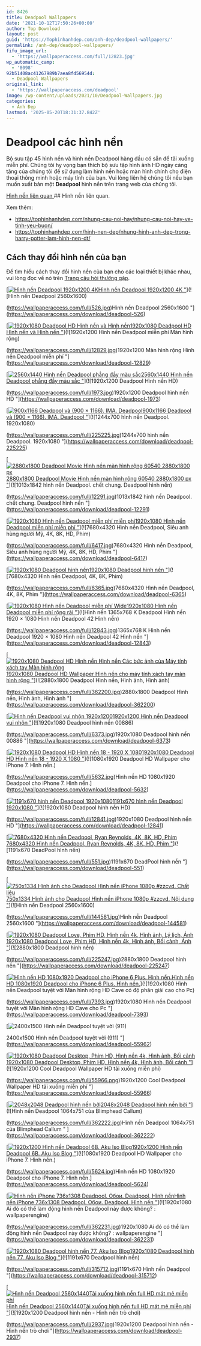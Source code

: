 ```yaml
---
id: 8426
title: Deadpool Wallpapers
date: '2021-10-12T17:50:26+00:00'
author: Top Download
layout: post
guid: 'https://Tophinhanhdep.com/anh-dep/deadpool-wallpapers/'
permalink: /anh-dep/deadpool-wallpapers/
fifu_image_url:
  - 'https://wallpaperaccess.com/full/12823.jpg'
wp_automatic_camp:
  - '8098'
92b51408ac41267989b7aea8fd56954d:
  - Deadpool Wallpapers
original_link:
  - 'https://wallpaperaccess.com/deadpool'
image: /wp-content/uploads/2021/10/Deadpool-Wallpapers.jpg
categories:
  - Ảnh Đẹp
lastmod: '2025-05-20T18:31:37.842Z'
---
```

# Deadpool các hình nền

Bộ sưu tập 45 hình nền và hình nền Deadpool hàng đầu có sẵn để tải xuống miễn phí. Chúng tôi hy vọng bạn thích bộ sưu tập hình ảnh HD ngày càng tăng của chúng tôi để sử dụng làm hình nền hoặc màn hình chính cho điện thoại thông minh hoặc máy tính của bạn. Vui lòng liên hệ chúng tôi nếu bạn muốn xuất bản một **Deadpool** hình nền trên trang web của chúng tôi.

[Hình nền liên quan ](#related) ## Hình nền liên quan.

   
 Xem thêm:

   
- <https://tophinhanhdep.com/nhung-cau-noi-hay/nhung-cau-noi-hay-ve-tinh-yeu-buon/>
- <https://tophinhanhdep.com/hinh-nen-dep/nhung-hinh-anh-dep-trong-harry-potter-lam-hinh-nen-dt/>

## Cách thay đổi hình nền của bạn

Để tìm hiểu cách thay đổi hình nền của bạn cho các loại thiết bị khác nhau, vui lòng đọc về nó trên [Trang câu hỏi thường gặp](https://tophinhanhdep.com/faq/).

  
[[![Hình nền Deadpool 1920x1200 4K](https://wallpaperaccess.com/full/12823.jpg)Hình nền Deadpool 1920x1200 4K "](https://wallpaperaccess.com/download/deadpool-12823)](![Hình nền Deadpool 2560x1600)

(https://wallpaperaccess.com/full/526.jpg)Hình nền Deadpool 2560x1600 "](https://wallpaperaccess.com/download/deadpool-526)

[[![1920x1080 Deadpool HD Hình nền và Hình nền](https://wallpaperaccess.com/full/98402.jpg)1920x1080 Deadpool HD Hình nền và Hình nền "](https://wallpaperaccess.com/download/deadpool-98402)](![1920x1200 Hình nền Deadpool miễn phí Màn hình rộng)

(https://wallpaperaccess.com/full/12829.jpg)1920x1200 Màn hình rộng Hình nền Deadpool miễn phí "](https://wallpaperaccess.com/download/deadpool-12829)

[[![2560x1440 Hình nền Deadpool phẳng đầy màu sắc](https://wallpaperaccess.com/full/225219.jpg)2560x1440 Hình nền Deadpool phẳng đầy màu sắc "](https://wallpaperaccess.com/download/deadpool-225219)](![1920x1200 Deadpool Hình nền HD)

(https://wallpaperaccess.com/full/1973.jpg)1920x1200 Deadpool hình nền HD "](https://wallpaperaccess.com/download/deadpool-1973)

[[![900x1166 Deadpool và (900 × 1166).  IMA.  Deadpool](https://wallpaperaccess.com/full/320.jpg)900x1166 Deadpool và (900 × 1166). IMA. Deadpool "](https://wallpaperaccess.com/download/deadpool-320)](![1244x700 hình nền Deadpool.  1920x1080)

(https://wallpaperaccess.com/full/225225.jpg)1244x700 hình nền Deadpool. 1920x1080 "](https://wallpaperaccess.com/download/deadpool-225225)

[[![2880x1800 Deadpool Movie Hình nền màn hình rộng 60540 2880x1800 px](https://wallpaperaccess.com/full/225221.jpg)2880x1800 Deadpool Movie Hình nền màn hình rộng 60540 2880x1800 px "](https://wallpaperaccess.com/download/deadpool-225221)](![1013x1842 hình nền Deadpool.  chết chung.  Deadpool hình nền)

(https://wallpaperaccess.com/full/12291.jpg)1013x1842 hình nền Deadpool. chết chung. Deadpool hình nền "](https://wallpaperaccess.com/download/deadpool-12291)

[[![1920x1080 Hình nền Deadpool miễn phí miễn phí](https://wallpaperaccess.com/full/121398.jpg)1920x1080 Hình nền Deadpool miễn phí miễn phí "](https://wallpaperaccess.com/download/deadpool-121398)](![7680x4320 Hình nền Deadpool, Siêu anh hùng người Mỹ, 4K, 8K, HD, Phim)

(https://wallpaperaccess.com/full/6417.jpg)7680x4320 Hình nền Deadpool, Siêu anh hùng người Mỹ, 4K, 8K, HD, Phim "](https://wallpaperaccess.com/download/deadpool-6417)

[[![1920x1080 Deadpool hình nền](https://wallpaperaccess.com/full/344.jpg)1920x1080 Deadpool hình nền "](https://wallpaperaccess.com/download/deadpool-344)](![7680x4320 Hình nền Deadpool, 4K, 8K, Phim)

(https://wallpaperaccess.com/full/6365.jpg)7680x4320 Hình nền Deadpool, 4K, 8K, Phim "](https://wallpaperaccess.com/download/deadpool-6365)

[[![1920x1080 Hình nền Deadpool miễn phí Wide](https://wallpaperaccess.com/full/7405.jpg)1920x1080 Hình nền Deadpool miễn phí rộng rãi "](https://wallpaperaccess.com/download/deadpool-7405)](![Hình nền 1365x768 K Deadpool Hình nền 1920 × 1080 Hình nền Deadpool 42 Hình nền)

(https://wallpaperaccess.com/full/12843.jpg)1365x768 K Hình nền Deadpool 1920 × 1080 Hình nền Deadpool 42 Hình nền "](https://wallpaperaccess.com/download/deadpool-12843)

[[![1920x1080 Deadpool HD Hình nền Hình nền Các bức ảnh của Máy tính xách tay Màn hình rộng](https://wallpaperaccess.com/full/25930.jpg)1920x1080 Deadpool HD Wallpaper Hình nền cho máy tính xách tay màn hình rộng "](https://wallpaperaccess.com/download/deadpool-25930)](![2880x1800 Deadpool Hình nền, Hình ảnh, Hình ảnh)

(https://wallpaperaccess.com/full/362200.jpg)2880x1800 Deadpool Hình nền, Hình ảnh, Hình ảnh "](https://wallpaperaccess.com/download/deadpool-362200)

[[![Hình nền Deadpool vui nhộn 1920x1200](https://wallpaperaccess.com/full/491.jpg)1920x1200 Hình nền Deadpool vui nhộn "](https://wallpaperaccess.com/download/deadpool-491)](![1920x1080 Deadpool hình nền 00886)

(https://wallpaperaccess.com/full/6373.jpg)1920x1080 Deadpool hình nền 00886 "](https://wallpaperaccess.com/download/deadpool-6373)

[[![1920x1080 Deadpool HD Hình nền 18 - 1920 X 1080](https://wallpaperaccess.com/full/135873.jpg)1920x1080 Deadpool HD Hình nền 18 - 1920 X 1080 "](https://wallpaperaccess.com/download/deadpool-135873)](![1080x1920 Deadpool HD Wallpaper cho iPhone 7. Hình nền.)

(https://wallpaperaccess.com/full/5632.jpg)Hình nền HD 1080x1920 Deadpool cho iPhone 7. Hình nền.](https://wallpaperaccess.com/download/deadpool-5632)

[[![1191x670 hình nền Deadpool 1920x1080](https://wallpaperaccess.com/full/12857.jpg)1191x670 hình nền Deadpool 1920x1080 "](https://wallpaperaccess.com/download/deadpool-12857)](![1920x1080 Deadpool hình nền HD)

(https://wallpaperaccess.com/full/12841.jpg)1920x1080 Deadpool hình nền HD "](https://wallpaperaccess.com/download/deadpool-12841)

[[![7680x4320 Hình nền Deadpool, Ryan Reynolds, 4K, 8K, HD, Phim](https://wallpaperaccess.com/full/499.jpg)7680x4320 Hình nền Deadpool, Ryan Reynolds, 4K, 8K, HD, Phim "](https://wallpaperaccess.com/download/deadpool-499)](![1191x670 DeadPool hình nền)

(https://wallpaperaccess.com/full/551.jpg)1191x670 DeadPool hình nền "](https://wallpaperaccess.com/download/deadpool-551)

[[![750x1334 Hình ảnh cho Deadpool Hình nền iPhone 1080p #zzcvd.  Chất liệu](https://wallpaperaccess.com/full/5640.jpg)750x1334 Hình ảnh cho Deadpool Hình nền iPhone 1080p #zzcvd. Nội dung "](https://wallpaperaccess.com/download/deadpool-5640)](![Hình nền Deadpool 2560x1600)

(https://wallpaperaccess.com/full/144581.jpg)Hình nền Deadpool 2560x1600 "](https://wallpaperaccess.com/download/deadpool-144581)

[[![1920x1080 Deadpool Love, Phim HD, Hình nền 4k, Hình ảnh, Lý lịch, Ảnh](https://wallpaperaccess.com/full/6374.jpg)1920x1080 Deadpool Love, Phim HD, Hình nền 4k, Hình ảnh, Bối cảnh, Ảnh "](https://wallpaperaccess.com/download/deadpool-6374)](![2880x1800 Deadpool hình nền)

(https://wallpaperaccess.com/full/225247.jpg)2880x1800 Deadpool hình nền "](https://wallpaperaccess.com/download/deadpool-225247)

[[![Hình nền HD 1080x1920 Deadpool cho iPhone 6 Plus.  Hình nền.](https://wallpaperaccess.com/full/5654.jpg)Hình nền HD 1080x1920 Deadpool cho iPhone 6 Plus. Hình nền.](https://wallpaperaccess.com/download/deadpool-5654)](![1920x1080 Hình nền Deadpool tuyệt vời Màn hình rộng HD Cave có độ phân giải cao cho Pc)

(https://wallpaperaccess.com/full/7393.jpg)1920x1080 Hình nền Deadpool tuyệt vời Màn hình rộng HD Cave cho Pc "](https://wallpaperaccess.com/download/deadpool-7393)

[![2400x1500 Hình nền Deadpool tuyệt vời (911)](https://wallpaperaccess.com/full/55962.jpg)

2400x1500 Hình nền Deadpool tuyệt vời (911) "](https://wallpaperaccess.com/download/deadpool-55962)

[[![1920x1080 Deadpool Desktop, Phim HD, Hình nền 4k, Hình ảnh, Bối cảnh](https://wallpaperaccess.com/full/26289.jpg)1920x1080 Deadpool Desktop, Phim HD, Hình nền 4k, Hình ảnh, Bối cảnh "](https://wallpaperaccess.com/download/deadpool-26289)](![1920x1200 Cool Deadpool Wallpaper HD tải xuống miễn phí)

(https://wallpaperaccess.com/full/55966.png)1920x1200 Cool Deadpool Wallpaper HD tải xuống miễn phí "](https://wallpaperaccess.com/download/deadpool-55966)

[[![2048x2048 Deadpool hình nền bởi](https://wallpaperaccess.com/full/362221.jpg)2048x2048 Deadpool hình nền bởi "](https://wallpaperaccess.com/download/deadpool-362221)](![Hình nền Deadpool 1064x751 của Blimphead Callum)

(https://wallpaperaccess.com/full/362222.jpg)Hình nền Deadpool 1064x751 của Blimphead Callum " ](https://wallpaperaccess.com/download/deadpool-362222)

[[![1920x1200 Hình nền Deadpool 6B.  Aku Iso Blog](https://wallpaperaccess.com/full/44067.jpg)1920x1200 Hình nền Deadpool 6B. Aku Iso Blog "](https://wallpaperaccess.com/download/deadpool-44067)](![1080x1920 Deadpool HD Wallpaper cho iPhone 7. Hình nền.)

(https://wallpaperaccess.com/full/5624.jpg)Hình nền HD 1080x1920 Deadpool cho iPhone 7. Hình nền.](https://wallpaperaccess.com/download/deadpool-5624)

[[![Hình nền iPhone 736x1308 Deadpool.  Обои.  Deadpool, Hình nền](https://wallpaperaccess.com/full/5623.jpg)Hình nền iPhone 736x1308 Deadpool. Обои. Deadpool, Hình nền "](https://wallpaperaccess.com/download/deadpool-5623)](![1920x1080 Ai đó có thể làm động hình nền Deadpool này được không?  : wallpaperengine)

(https://wallpaperaccess.com/full/362231.jpg)1920x1080 Ai đó có thể làm động hình nền Deadpool này được không? : wallpaperengine "](https://wallpaperaccess.com/download/deadpool-362231)

[[![1920x1080 Deadpool hình nền 77. Aku Iso Blog](https://wallpaperaccess.com/full/33591.jpg)1920x1080 Deadpool hình nền 77. Aku Iso Blog "](https://wallpaperaccess.com/download/deadpool-33591)](![1191x670 Deadpool hình nền)

(https://wallpaperaccess.com/full/315712.jpg)1191x670 Hình nền Deadpool "](https://wallpaperaccess.com/download/deadpool-315712)

[[![Hình nền Deadpool 2560x1440Tải xuống hình nền full HD mát mẻ miễn phí](https://wallpaperaccess.com/full/12870.jpg)Hình nền Deadpool 2560x1440Tải xuống hình nền full HD mát mẻ miễn phí "](https://wallpaperaccess.com/download/deadpool-12870)](![1920x1200 Deadpool hình nền - Hình nền trò chơi)

(https://wallpaperaccess.com/full/2937.jpg)1920x1200 Deadpool hình nền - Hình nền trò chơi "](https://wallpaperaccess.com/download/deadpool-2937)
